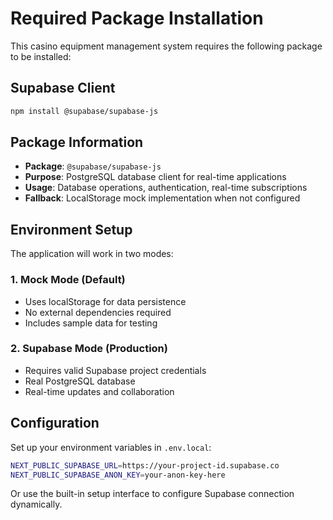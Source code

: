 # Required Package Installation

This casino equipment management system requires the following package to be installed:

## Supabase Client

```bash
npm install @supabase/supabase-js
```

## Package Information

- **Package**: `@supabase/supabase-js`
- **Purpose**: PostgreSQL database client for real-time applications
- **Usage**: Database operations, authentication, real-time subscriptions
- **Fallback**: LocalStorage mock implementation when not configured

## Environment Setup

The application will work in two modes:

### 1. Mock Mode (Default)
- Uses localStorage for data persistence
- No external dependencies required
- Includes sample data for testing

### 2. Supabase Mode (Production)
- Requires valid Supabase project credentials
- Real PostgreSQL database
- Real-time updates and collaboration

## Configuration

Set up your environment variables in `.env.local`:

```bash
NEXT_PUBLIC_SUPABASE_URL=https://your-project-id.supabase.co
NEXT_PUBLIC_SUPABASE_ANON_KEY=your-anon-key-here
```

Or use the built-in setup interface to configure Supabase connection dynamically.